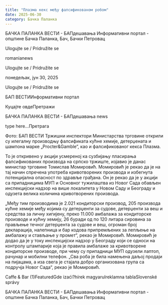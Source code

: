 ```yaml
---
title: "Плазма кекс међу фалсификованом робом"
date: 2025-06-30
category: Бачка Паланка
---
```


БАЧКА ПАЛАНКА ВЕСТИ - БАПдешавања Информативни портал - општине Бачка Паланка, Бач, Бачки Петровац

Ulogujte se / Pridružite se

romanianews

Ulogujte se / Pridružite se

понедељак, јун 30, 2025

Ulogujte se / Pridružite se

БАП ВЕСТИИнформативни портал

Куцајте овдеПретражи

БАЧКА ПАЛАНКА ВЕСТИ - БАПдешавања news

type here...Претрага

Фото: БАП ВЕСТИ
            Тржишни инспектори Министарства трговине открили су илегалну производњу фалсификата кућне хемије, детерџената и шампона марке „Procter&Gamble“, као и фалсификованог кекса Плазма.

То је откривено у акцији усмереној ка сузбијању пласирања фалсификованих производа на српско тржиште, изјавио је данас министар трговине Томислав Момировић.
Момировић је рекао да је на тај начин спречена употреба кривотворених производа и избегнута потенцијална опасност по здравље грађана.
Он је рекао да је у акцији са припадницима МУП и Основног тужилаштва из Новог Сада обављен инспекцијски надзор на више локалитета у Новом Саду и Београду и одузета велика количина кривотворених производа.


„Међу тим производима је 2.021 кондиторски производ, 205 производа кућне хемије међу којима су детерџенти за судове, детерџенти за веш и средства за личну хигијену, преко 11.000 амбалажа за кондиторске производе и кућну хемију, 26 буради од по 120 литара сировина за прављење течног детерџента за судове и веш, огроман број декларација, налепница и бар кодова припремљених за лепљење на амбалажу и стављање у промет“, рекао је Момировић.
Момировић је додао да је у току инспекцијски надзор у Београду који се односи на контролу штампарије која је правила амбалаже за кривотворене кондиторске производе, при чему су припадници МУП одузели лаптоп, рачунар и мобилни телефон.
„Сва роба је била намењена даљој продаји на пијацама, а иза свега је стајала добро организована група са подручја Новог Сада“, рекао је Момировић.

Caffe & Bar (1)FeaturedGde izaći?hírek magyarulreklamna tablaSlovenské správy

БАЧКА ПАЛАНКА ВЕСТИ - БАПдешавања Информативни портал - општине Бачка Паланка, Бач, Бачки Петровац

